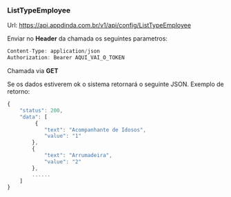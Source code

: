 
### ListTypeEmployee
Url: https://api.appdinda.com.br/v1/api/config/ListTypeEmployee

Enviar no **Header** da chamada os seguintes parametros:
```javascript {.line-numbers}
Content-Type: application/json
Authorization: Bearer AQUI_VAI_O_TOKEN
```
Chamada via **GET** 

Se os dados estiverem ok o sistema retornará o seguinte JSON.
Exemplo de retorno:
```javascript {.line-numbers}
{
    "status": 200,
    "data": [
         {
            "text": "Acompanhante de Idosos",
            "value": "1"
        },
        {
            "text": "Arrumadeira",
            "value": "2"
        },
        ......
    ]
}
```
 
